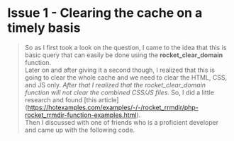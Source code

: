 # Issue 1 - Clearing the cache on a timely basis
> So as I first took a look on the question, I came to the idea that this is basic query that can easily be done using the **rocket_clear_domain** function. \
> Later on and after giving it a second though, I realized that this is going to clear the whole cache and we need to clear the HTML, CSS, and JS only. *After that I realized that the rocket_clear_domain function will not clear the combined CSS/JS files*. So, I did a little research and found [this article] (https://hotexamples.com/examples/-/-/rocket_rrmdir/php-rocket_rrmdir-function-examples.html). \
> Then I discussed with one of friends who is a proficient developer and came up with the following code. 
 
